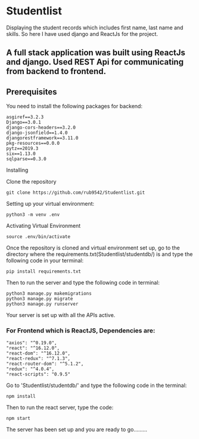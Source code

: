 # Studentlist

Displaying the student records which includes first name, last name and skills. So here I have used django and ReactJs for the project.

## A full stack application was built using ReactJs and django. Used REST Api for communicating from backend to frontend.

## Prerequisites

You need to install the following packages for backend:
```
asgiref==3.2.3
Django==3.0.1
django-cors-headers==3.2.0
django-jsonfield==1.4.0
djangorestframework==3.11.0
pkg-resources==0.0.0
pytz==2019.3
six==1.13.0
sqlparse==0.3.0
```
Installing

Clone the repository
```
git clone https://github.com/rub9542/Studentlist.git
```
Setting up your virtual environment:
```
python3 -m venv .env
```
Activating Virtual Environment
```
source .env/bin/activate
```
Once the repository is cloned and virtual environment set up, go to the directory where the requirements.txt(Studentlist/studentdb/) is and type the following code in your terminal:
```
pip install requirements.txt
```
Then to run the server and type the following code in terminal:
```
python3 manage.py makemigrations
python3 manage.py migrate
python3 manage.py runserver
```
Your server is set up with all the APIs active.

### For Frontend which is ReactJS, Dependencies are:
```
"axios": "^0.19.0",
"react": "^16.12.0",
"react-dom": "^16.12.0",
"react-redux": "^7.1.3",
"react-router-dom": "^5.1.2",
"redux": "^4.0.4",
"react-scripts": "0.9.5"
```
Go to 'Studentlist/studentdb/' and type the following code in the terminal:
```
npm install
```
Then to run the react server, type the code:
```
npm start
```
The server has been set up and you are ready to go.........
